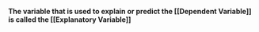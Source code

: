 **The variable that is used to explain or predict the [[Dependent Variable]] is called the [[Explanatory Variable]]**